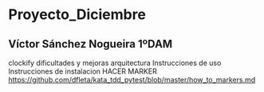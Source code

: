 # Proyecto_Diciembre
## Víctor Sánchez Nogueira 1ºDAM
clockify
dificultades y mejoras
arquitectura
Instrucciones de uso
Instrucciones de instalacion
HACER MARKER https://github.com/dfleta/kata_tdd_pytest/blob/master/how_to_markers.md